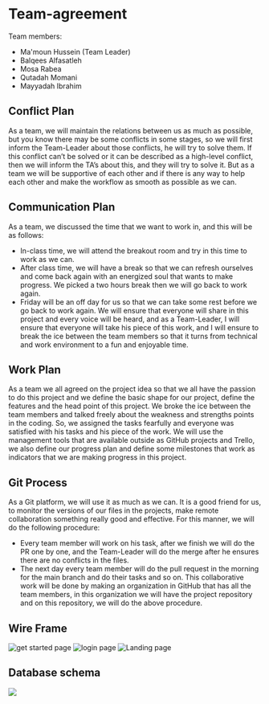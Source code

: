 # Team-agreement

Team members:

- Ma'moun Hussein (Team Leader)
- Balqees Alfasatleh
- Mosa Rabea
- Qutadah Momani
- Mayyadah Ibrahim

## Conflict Plan

As a team, we will maintain the relations between us as much as possible, but you know there may be some conflicts in some stages, so we will first inform the Team-Leader about those conflicts, he will try to solve them. If this conflict can’t be solved or it can be described as a high-level conflict, then we will inform the TA’s about this, and they will try to solve it. But as a team we will be supportive of each other and if there is any way to help each other and make the workflow as smooth as possible as we can.

## Communication Plan

As a team, we discussed the time that we want to work in, and this will be as follows:

- In-class time, we will attend the breakout room and try in this time to work as we can.
- After class time, we will have a break so that we can refresh ourselves and come back again with an energized soul that wants to make progress. We picked a two hours break then we will go back to work again.
- Friday will be an off day for us so that we can take some rest before we go back to work again.
  We will ensure that everyone will share in this project and every voice will be heard, and as a Team-Leader, I will ensure that everyone will take his piece of this work, and I will ensure to break the ice between the team members so that it turns from technical and work environment to a fun and enjoyable time.

## Work Plan

As a team we all agreed on the project idea so that we all have the passion to do this project and we define the basic shape for our project, define the features and the head point of this project. We broke the ice between the team members and talked freely about the weakness and strengths points in the coding. So, we assigned the tasks fearfully and everyone was satisfied with his tasks and his piece of the work.
We will use the management tools that are available outside as GitHub projects and Trello, we also define our progress plan and define some milestones that work as indicators that we are making progress in this project.

## Git Process

As a Git platform, we will use it as much as we can. It is a good friend for us, to monitor the versions of our files in the projects, make remote collaboration something really good and effective.
For this manner, we will do the following procedure:

- Every team member will work on his task, after we finish we will do the PR one by one, and the Team-Leader will do the merge after he ensures there are no conflicts in the files.
- The next day every team member will do the pull request in the morning for the main branch and do their tasks and so on.
  This collaborative work will be done by making an organization in GitHub that has all the team members, in this organization we will have the project repository and on this repository, we will do the above procedure.


## Wire Frame

![get started page](./assets/GetStarted.png)
![login page](./assets/Login.png)
![Landing page](./assets/Landing.png)


## Database schema

![](./img/Capture.PNG)

